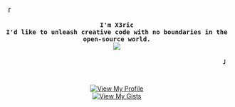 <!-- x3ric's GitHub Profile -->
<div align="justify">
<!-- Profile -->
<p align="left"><strong><samp>「</samp></strong></p>
  <p align="center">
    <samp>
      <b>
        I'm X3ric
      <br>
        I'd like to unleash creative code with no boundaries in the open-source world.
      </b>
      <br>
        <image src="https://readme-typing-svg.herokuapp.com?font=Iosevka&size=16&color=97a4e2&center=true&width=410&height=45&lines=Writing+code+'probably'.">
    </samp>
  </p>
<p align="right"><strong><samp>」</samp></strong></p>
<br>
<p align="center">
  <a href="https://greasyfork.org/en/users/1283283">
    <img src="https://img.shields.io/badge/Greasy%20Fork-View%20My%20Profile-000000?style=flat-square&logo=greasyfork&labelColor=97a4e2" alt="View My Profile">
  </a>
  <br>
  <a href="https://gist.github.com/x3ric">
    <img src="https://img.shields.io/badge/Gist-View%20My%20Gists-000000?style=flat-square&logo=github&labelColor=97a4e2" alt="View My Gists">
  </a>
</p>
<img src="https://x3ric.com/imgviews/?text=x3ric" alt="">

